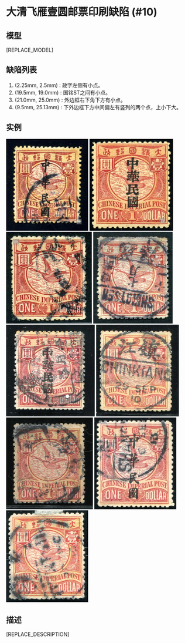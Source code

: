 # 大清飞雁壹圆邮票印刷缺陷 (#10)

## 模型
[REPLACE_MODEL]

## 缺陷列表
1. (2.25mm, 2.5mm) :  政字左侧有小点。
1. (19.5mm, 19.0mm) :  国铭ST之间有小点。
1. (21.0mm, 25.0mm) :  外边框右下角下方有小点。
1. (9.5mm, 25.13mm) :  下外边框下方中间偏左有竖列的两个点，上小下大。


## 实例
<img src="2011-09-02_00048213042A.jpg" height=250/>
<img src="2011-12-20_00052797072A.jpg" height=250/>
<img src="2012-03-05_00055218005A.jpg" height=250/>
<img src="2012-06-05_00057122074A.jpg" height=250/>
<img src="2012-11-29_00074548031A.jpg" height=250/>
<img src="2014-07-14_00148907013A.jpg" height=250/>
<img src="2014-11-06_00160899005A.jpg" height=250/>
<img src="2015-03-22_00172210049A.jpg" height=250/>
<img src="2015-11-26_00193161002A.jpg" height=250/>


## 描述
[REPLACE_DESCRIPTION]

